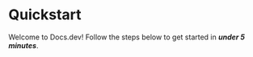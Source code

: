 # Quickstart

Welcome to Docs.dev! Follow the steps below to get started in ***under 5 minutes***.

##
